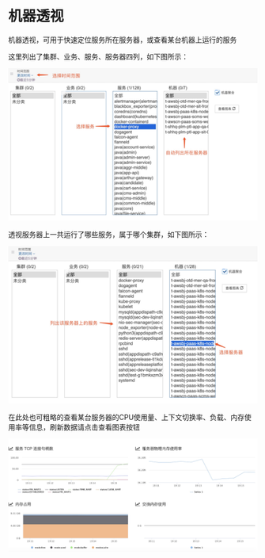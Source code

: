 # 机器透视

机器透视，可用于快速定位服务所在服务器，或查看某台机器上运行的服务

这里列出了集群、业务、服务、服务器四列，如下图所示：

![](../.gitbook/assets/ji-qi-tou-shi-fu-wu-cha-kan.png)

透视服务器上一共运行了哪些服务，属于哪个集群，如下图所示：

![](../.gitbook/assets/ji-qi-tou-shi-ji-qi-xin-xi.png)

在此处也可粗略的查看某台服务器的CPU使用量、上下文切换率、负载、内存使用率等信息，刷新数据请点击查看图表按钮

![](../.gitbook/assets/ji-qi-tou-shi-zi-yuan-xin-xi.png)

